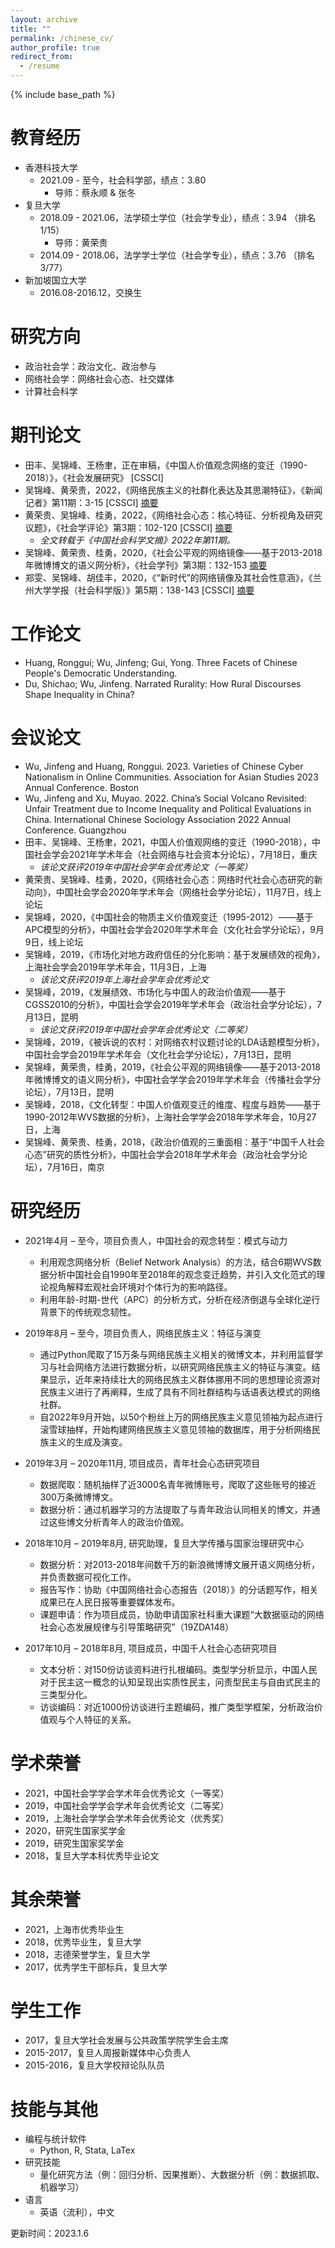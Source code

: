 ```yaml
---
layout: archive
title: ""
permalink: /chinese_cv/
author_profile: true
redirect_from:
  - /resume
---
```


{% include base_path %}

教育经历
======
* 香港科技大学
  * 2021.09 - 至今，社会科学部，绩点：3.80   
    * 导师：蔡永顺 & 张冬    
* 复旦大学
  * 2018.09 - 2021.06，法学硕士学位（社会学专业），绩点：3.94 （排名 1/15）
    * 导师：黄荣贵   
  * 2014.09 - 2018.06，法学学士学位（社会学专业），绩点：3.76 （排名 3/77）  
* 新加坡国立大学 
  * 2016.08-2016.12，交换生
  
研究方向
======
* 政治社会学：政治文化、政治参与
* 网络社会学：网络社会心态、社交媒体
* 计算社会科学
  
期刊论文
======
* 田丰、吴锦峰、王杨聿，正在审稿，《中国人价值观念网络的变迁（1990-2018）》，《社会发展研究》 \[CSSCI]
* 吴锦峰、黄荣贵，2022，《网络民族主义的社群化表达及其思潮特征》，《新闻记者》第11期：3-15 \[CSSCI] [摘要](https://kns.cnki.net/kcms/detail/detail.aspx?filename=XWJZ202211001&dbcode=CJFQ&dbname=DKFXTEMP&v=9xYQTGrRPtNvBcErTPpbQLx1nhMCAYMKAdH6eqip-q7UrultprwKaWY6brpx3A9N) 
* 黄荣贵、吴锦峰、桂勇，2022，《网络社会心态：核心特征、分析视角及研究议题》，《社会学评论》第3期：102-120 \[CSSCI] [摘要](http://src.ruc.edu.cn/CN/abstract/abstract426.shtml#) 
  * *全文转载于《中国社会科学文摘》2022年第11期。*  
* 吴锦峰、黄荣贵、桂勇，2020，《社会公平观的网络镜像——基于2013-2018年微博博文的语义网分析》，《社会学刊》第3期：132-153 [摘要](https://www.jikan.com.cn/aD/a?id=2079113&pN=%25E6%25A3%2580%25E7%25B4%25A2%25E7%25BB%2593%25E6%259E%259C%25E9%25A1%25B5)
* 郑雯、吴锦峰、胡佳丰，2020，《“新时代”的网络镜像及其社会性意涵》，《兰州大学学报（社会科学版）》第5期：138-143 \[CSSCI] [摘要](https://kns.cnki.net/kcms/detail/detail.aspx?filename=LDSK202005017&dbcode=CJFQ&dbname=CJFDTEMP&v=F66xOxab574x29y%mmd2BNJ0KKk85QkVeKzwM2HJWS1JCDkNLEEtdRqugmh7RXJPfjYx1)
  
工作论文
======
* Huang, Ronggui; Wu, Jinfeng; Gui, Yong. Three Facets of Chinese People's Democratic Understanding.
* Du, Shichao; Wu, Jinfeng. Narrated Rurality: How Rural Discourses Shape Inequality in China?
  
会议论文
======
* Wu, Jinfeng and Huang, Ronggui. 2023. Varieties of Chinese Cyber Nationalism in Online Communities. Association for Asian Studies 2023 Annual Conference. Boston
* Wu, Jinfeng and Xu, Muyao. 2022. China’s Social Volcano Revisited: Unfair Treatment due to Income Inequality and Political Evaluations in China. International Chinese Sociology Association 2022 Annual Conference. Guangzhou
* 田丰、吴锦峰、王杨聿，2021，中国人价值观网络的变迁（1990-2018），中国社会学会2021年学术年会（社会网络与社会资本分论坛），7月18日，重庆
  * *该论文获评2019年中国社会学年会优秀论文（一等奖）* 
* 黄荣贵、吴锦峰、桂勇，2020，《网络社会心态：网络时代社会心态研究的新动向》，中国社会学会2020年学术年会（网络社会学分论坛），11月7日，线上论坛
* 吴锦峰，2020，《中国社会的物质主义价值观变迁（1995-2012）——基于APC模型的分析》，中国社会学会2020年学术年会（文化社会学分论坛），9月9日，线上论坛
* 吴锦峰，2019，《市场化对地方政府信任的分化影响：基于发展绩效的视角》，上海社会学会2019年学术年会，11月3日，上海
  * *该论文获评2019年上海社会学年会优秀论文* 
* 吴锦峰，2019，《发展绩效、市场化与中国人的政治价值观——基于CGSS2010的分析》，中国社会学会2019年学术年会（政治社会学分论坛），7月13日，昆明
  * *该论文获评2019年中国社会学年会优秀论文（二等奖）*  
* 吴锦峰，2019，《被诉说的农村：对网络农村议题讨论的LDA话题模型分析》，中国社会学会2019年学术年会（文化社会学分论坛），7月13日，昆明
* 吴锦峰，黄荣贵，桂勇，2019，《社会公平观的网络镜像——基于2013-2018年微博博文的语义网分析》，中国社会学学会2019年学术年会（传播社会学分论坛），7月13日，昆明
* 吴锦峰，2018，《文化转型：中国人价值观变迁的维度、程度与趋势——基于1990-2012年WVS数据的分析》，上海社会学学会2018年学术年会，10月27日，上海
* 吴锦峰、黄荣贵、桂勇，2018，《政治价值观的三重面相：基于“中国千人社会心态”研究的质性分析》，中国社会学会2018年学术年会（政治社会学分论坛），7月16日，南京
  
研究经历
======
* 2021年4月 – 至今，项目负责人，中国社会的观念转型：模式与动力  
  * 利用观念网络分析（Belief Network Analysis）的方法，结合6期WVS数据分析中国社会自1990年至2018年的观念变迁趋势，并引入文化范式的理论视角解释宏观社会环境对个体行为的影响路径。
  * 利用年龄-时期-世代（APC）的分析方式，分析在经济倒退与全球化逆行背景下的传统观念韧性。
  
* 2019年8月 – 至今，项目负责人，网络民族主义：特征与演变
  * 通过Python爬取了15万条与网络民族主义相关的微博文本，并利用监督学习与社会网络方法进行数据分析，以研究网络民族主义的特征与演变。结果显示，近年来持续壮大的网络民族主义群体挪用不同的思想理论资源对民族主义进行了再阐释，生成了具有不同社群结构与话语表达模式的网络社群。  
  * 自2022年9月开始，以50个粉丝上万的网络民族主义意见领袖为起点进行滚雪球抽样，开始构建网络民族主义意见领袖的数据库，用于分析网络民族主义的生成及演变。
  
* 2019年3月 – 2020年11月, 项目成员，青年社会心态研究项目
  * 数据爬取：随机抽样了近3000名青年微博账号，爬取了这些账号的接近300万条微博博文。
  * 数据分析：通过机器学习的方法提取了与青年政治认同相关的博文，并通过这些博文分析青年人的政治价值观。
    
* 2018年10月 – 2019年8月, 研究助理，复旦大学传播与国家治理研究中心
  * 数据分析：对2013-2018年间数千万的新浪微博博文展开语义网络分析，并负责数据可视化工作。
  * 报告写作：协助《中国网络社会心态报告（2018）》的分话题写作，相关成果已在人民日报等重要媒体发布。
  * 课题申请：作为项目成员，协助申请国家社科重大课题“大数据驱动的网络社会心态发展规律与引导策略研究”（19ZDA148）
    
* 2017年10月 – 2018年8月, 项目成员，中国千人社会心态研究项目  
  * 文本分析：对150份访谈资料进行扎根编码。类型学分析显示，中国人民对于民主这一概念的认知呈现出实质性民主，问责型民主与自由式民主的三类型分化。  
  * 访谈编码：对近1000份访谈进行主题编码，推广类型学框架，分析政治价值观与个人特征的关系。  
  
学术荣誉
======
* 2021，中国社会学学会学术年会优秀论文（一等奖）
* 2019，中国社会学学会学术年会优秀论文（二等奖）
* 2019，上海社会学学会学术年会优秀论文（优秀奖）
* 2020，研究生国家奖学金
* 2019，研究生国家奖学金
* 2018，复旦大学本科优秀毕业论文

其余荣誉
======
* 2021，上海市优秀毕业生
* 2018，优秀毕业生，复旦大学
* 2018，志德荣誉学生，复旦大学
* 2017，优秀学生干部标兵，复旦大学

学生工作
======
* 2017，复旦大学社会发展与公共政策学院学生会主席
* 2015-2017，复旦人周报新媒体中心负责人
* 2015-2016，复旦大学校辩论队队员

技能与其他
======
* 编程与统计软件
  * Python, R, Stata, LaTex
* 研究技能
  * 量化研究方法（例：回归分析、因果推断）、大数据分析（例：数据抓取、机器学习）
* 语言
  * 英语（流利），中文
 
 更新时间：2023.1.6
  
